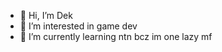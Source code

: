 - 👋 Hi, I’m Dek
- 👀 I’m interested in game dev
- 🌱 I’m currently learning ntn bcz im one lazy mf


<!---
DekTheDev/DekTheDev is a ✨ special ✨ repository because its `README.md` (this file) appears on your GitHub profile.
You can click the Preview link to take a look at your changes.
--->
